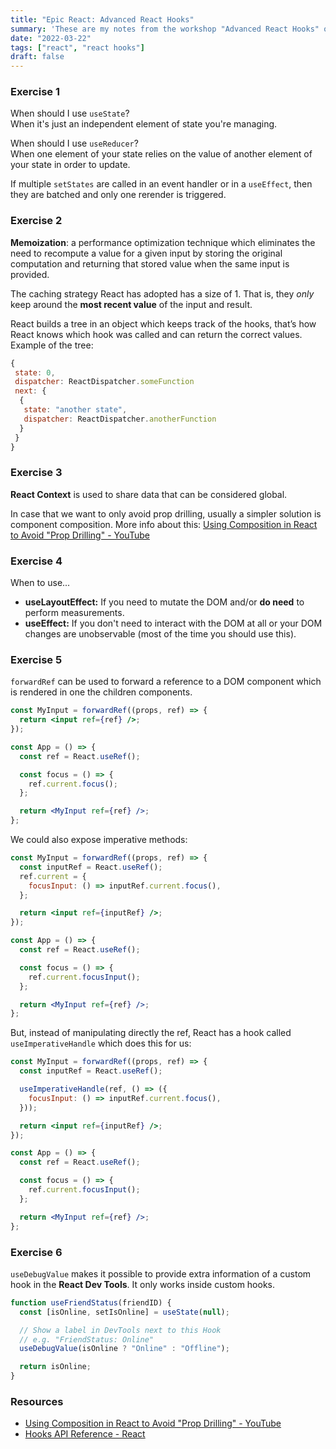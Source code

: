 ```yaml
---
title: "Epic React: Advanced React Hooks"
summary: 'These are my notes from the workshop "Advanced React Hooks" of the Epic React course.'
date: "2022-03-22"
tags: ["react", "react hooks"]
draft: false
---
```


<TOCInline toc={props.toc} asDisclosure />

### Exercise 1

When should I use `useState`?  
When it's just an independent element of state you're managing.

When should I use `useReducer`?  
When one element of your state relies on the value of another element of your state in order to update.

If multiple `setStates` are called in an event handler or in a `useEffect`, then they are batched and only one rerender is triggered.

### Exercise 2

**Memoization**: a performance optimization technique which eliminates the need to recompute a value for a given input by storing the original computation and returning that stored value when the same input is provided.

The caching strategy React has adopted has a size of 1. That is, they *only* keep around the **most recent value** of the input and result.

React builds a tree in an object which keeps track of the hooks, that’s how React knows which hook was called and can return the correct values. Example of the tree:

```js showLineNumbers
{
 state: 0,
 dispatcher: ReactDispatcher.someFunction
 next: {
  {
   state: "another state",
   dispatcher: ReactDispatcher.anotherFunction
  }
 }
}
```

### Exercise 3

**React Context** is used to share data that can be considered global.

In case that we want to only avoid prop drilling, usually a simpler solution is component composition. More info about this: [Using Composition in React to Avoid "Prop Drilling" - YouTube](https://youtu.be/3XaXKiXtNjw)

### Exercise 4

When to use...

- **useLayoutEffect:** If you need to mutate the DOM and/or **do need** to perform measurements.
- **useEffect:** If you don't need to interact with the DOM at all or your DOM changes are unobservable (most of the time you should use this).

### Exercise 5

`forwardRef` can be used to forward a reference to a DOM component which is rendered in one the children components.

```jsx showLineNumbers
const MyInput = forwardRef((props, ref) => {
  return <input ref={ref} />;
});

const App = () => {
  const ref = React.useRef();

  const focus = () => {
    ref.current.focus();
  };

  return <MyInput ref={ref} />;
};
```

We could also expose imperative methods:

```jsx showLineNumbers
const MyInput = forwardRef((props, ref) => {
  const inputRef = React.useRef();
  ref.current = {
    focusInput: () => inputRef.current.focus(),
  };

  return <input ref={inputRef} />;
});

const App = () => {
  const ref = React.useRef();

  const focus = () => {
    ref.current.focusInput();
  };

  return <MyInput ref={ref} />;
};
```

But, instead of manipulating directly the ref, React has a hook called `useImperativeHandle` which does this for us:

```jsx showLineNumbers
const MyInput = forwardRef((props, ref) => {
  const inputRef = React.useRef();

  useImperativeHandle(ref, () => ({
    focusInput: () => inputRef.current.focus(),
  }));

  return <input ref={inputRef} />;
});

const App = () => {
  const ref = React.useRef();

  const focus = () => {
    ref.current.focusInput();
  };

  return <MyInput ref={ref} />;
};
```

### Exercise 6

`useDebugValue` makes it possible to provide extra information of a custom hook in the **React Dev Tools**. It only works inside custom hooks.

```js showLineNumbers
function useFriendStatus(friendID) {
  const [isOnline, setIsOnline] = useState(null);

  // Show a label in DevTools next to this Hook
  // e.g. "FriendStatus: Online"
  useDebugValue(isOnline ? "Online" : "Offline");

  return isOnline;
}
```

### Resources

- [Using Composition in React to Avoid "Prop Drilling" - YouTube](https://youtu.be/3XaXKiXtNjw)
- [Hooks API Reference - React](https://reactjs.org/docs/hooks-reference.html)
